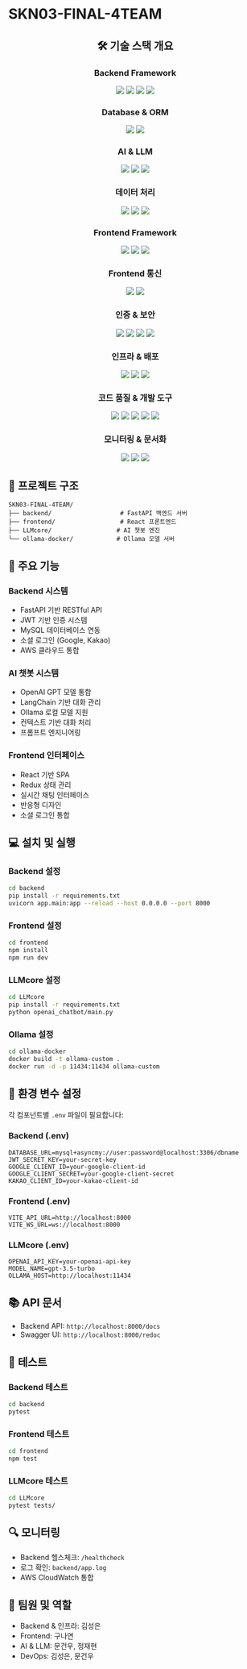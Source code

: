 # SKN03-FINAL-4TEAM

<div align="center">
  <h2>🛠 기술 스택 개요</h2>
  
  <h3>Backend Framework</h3>
  <img src="https://img.shields.io/badge/FastAPI-009688?style=for-the-badge&logo=FastAPI&logoColor=white">
  <img src="https://img.shields.io/badge/Python-3776AB?style=for-the-badge&logo=Python&logoColor=white">
  <img src="https://img.shields.io/badge/Pydantic-E92063?style=for-the-badge&logo=Pydantic&logoColor=white">
  <img src="https://img.shields.io/badge/Uvicorn-4051B5?style=for-the-badge&logo=Uvicorn&logoColor=white">
  <br>
  
  <h3>Database & ORM</h3>
  <img src="https://img.shields.io/badge/MySQL-4479A1?style=for-the-badge&logo=MySQL&logoColor=white">
  <img src="https://img.shields.io/badge/SQLAlchemy-D71F00?style=for-the-badge&logo=SQLAlchemy&logoColor=white">
  <br>
  
  <h3>AI & LLM</h3>
  <img src="https://img.shields.io/badge/OpenAI-412991?style=for-the-badge&logo=OpenAI&logoColor=white">
  <img src="https://img.shields.io/badge/LangChain-339933?style=for-the-badge&logo=Chain&logoColor=white">
  <img src="https://img.shields.io/badge/Ollama-FF4B4B?style=for-the-badge&logo=Ollama&logoColor=white">
  <br>
  
  <h3>데이터 처리</h3>
  <img src="https://img.shields.io/badge/FAISS-00ADD8?style=for-the-badge&logo=Meta&logoColor=white">
  <img src="https://img.shields.io/badge/NumPy-013243?style=for-the-badge&logo=NumPy&logoColor=white">
  <img src="https://img.shields.io/badge/Pandas-150458?style=for-the-badge&logo=Pandas&logoColor=white">
  <br>
  
  <h3>Frontend Framework</h3>
  <img src="https://img.shields.io/badge/React-61DAFB?style=for-the-badge&logo=React&logoColor=black">
  <img src="https://img.shields.io/badge/Redux-764ABC?style=for-the-badge&logo=Redux&logoColor=white">
  <img src="https://img.shields.io/badge/React_Query-FF4154?style=for-the-badge&logo=React-Query&logoColor=white">
  <br>
  
  <h3>Frontend 통신</h3>
  <img src="https://img.shields.io/badge/Axios-5A29E4?style=for-the-badge&logo=Axios&logoColor=white">
  <img src="https://img.shields.io/badge/Socket.io-010101?style=for-the-badge&logo=Socket.io&logoColor=white">
  <br>
  
  <h3>인증 & 보안</h3>
  <img src="https://img.shields.io/badge/Google_OAuth-4285F4?style=for-the-badge&logo=Google&logoColor=white">
  <img src="https://img.shields.io/badge/Kakao_OAuth-FFCD00?style=for-the-badge&logo=Kakao&logoColor=black">
  <img src="https://img.shields.io/badge/JWT-000000?style=for-the-badge&logo=JSON%20web%20tokens&logoColor=white">
  <img src="https://img.shields.io/badge/Passlib-000000?style=for-the-badge&logo=Python&logoColor=white">
  <br>
  
  <h3>인프라 & 배포</h3>
  <img src="https://img.shields.io/badge/Amazon_AWS-232F3E?style=for-the-badge&logo=Amazon-AWS&logoColor=white">
  <img src="https://img.shields.io/badge/AWS_CodeBuild-FF9900?style=for-the-badge&logo=Amazon-AWS&logoColor=white">
  <img src="https://img.shields.io/badge/Docker-2496ED?style=for-the-badge&logo=Docker&logoColor=white">
  <br>
  
  <h3>코드 품질 & 개발 도구</h3>
  <img src="https://img.shields.io/badge/PyTest-0A9EDC?style=for-the-badge&logo=PyTest&logoColor=white">
  <img src="https://img.shields.io/badge/ESLint-4B32C3?style=for-the-badge&logo=ESLint&logoColor=white">
  <img src="https://img.shields.io/badge/Prettier-F7B93E?style=for-the-badge&logo=Prettier&logoColor=black">
  <img src="https://img.shields.io/badge/Git-F05032?style=for-the-badge&logo=Git&logoColor=white">
  <img src="https://img.shields.io/badge/GitHub-181717?style=for-the-badge&logo=GitHub&logoColor=white">
  <br>
  
  <h3>모니터링 & 문서화</h3>
  <img src="https://img.shields.io/badge/CloudWatch-FF4F8B?style=for-the-badge&logo=Amazon-AWS&logoColor=white">
  <img src="https://img.shields.io/badge/Loguru-00ADD8?style=for-the-badge&logo=Python&logoColor=white">
  <img src="https://img.shields.io/badge/Swagger-85EA2D?style=for-the-badge&logo=Swagger&logoColor=black">
</div>

## 📁 프로젝트 구조

```
SKN03-FINAL-4TEAM/
├── backend/                   # FastAPI 백엔드 서버
├── frontend/                  # React 프론트엔드
├── LLMcore/                  # AI 챗봇 엔진
└── ollama-docker/            # Ollama 모델 서버
```

## 🚀 주요 기능

### Backend 시스템
- FastAPI 기반 RESTful API
- JWT 기반 인증 시스템
- MySQL 데이터베이스 연동
- 소셜 로그인 (Google, Kakao)
- AWS 클라우드 통합

### AI 챗봇 시스템
- OpenAI GPT 모델 통합
- LangChain 기반 대화 관리
- Ollama 로컬 모델 지원
- 컨텍스트 기반 대화 처리
- 프롬프트 엔지니어링

### Frontend 인터페이스
- React 기반 SPA
- Redux 상태 관리
- 실시간 채팅 인터페이스
- 반응형 디자인
- 소셜 로그인 통합

## 💻 설치 및 실행

### Backend 설정
```bash
cd backend
pip install -r requirements.txt
uvicorn app.main:app --reload --host 0.0.0.0 --port 8000
```

### Frontend 설정
```bash
cd frontend
npm install
npm run dev
```

### LLMcore 설정
```bash
cd LLMcore
pip install -r requirements.txt
python openai_chatbot/main.py
```

### Ollama 설정
```bash
cd ollama-docker
docker build -t ollama-custom .
docker run -d -p 11434:11434 ollama-custom
```

## 🔧 환경 변수 설정

각 컴포넌트별 `.env` 파일이 필요합니다:

### Backend (.env)
```env
DATABASE_URL=mysql+asyncmy://user:password@localhost:3306/dbname
JWT_SECRET_KEY=your-secret-key
GOOGLE_CLIENT_ID=your-google-client-id
GOOGLE_CLIENT_SECRET=your-google-client-secret
KAKAO_CLIENT_ID=your-kakao-client-id
```

### Frontend (.env)
```env
VITE_API_URL=http://localhost:8000
VITE_WS_URL=ws://localhost:8000
```

### LLMcore (.env)
```env
OPENAI_API_KEY=your-openai-api-key
MODEL_NAME=gpt-3.5-turbo
OLLAMA_HOST=http://localhost:11434
```

## 📚 API 문서
- Backend API: `http://localhost:8000/docs`
- Swagger UI: `http://localhost:8000/redoc`

## 🧪 테스트

### Backend 테스트
```bash
cd backend
pytest
```

### Frontend 테스트
```bash
cd frontend
npm test
```

### LLMcore 테스트
```bash
cd LLMcore
pytest tests/
```

## 🔍 모니터링
- Backend 헬스체크: `/healthcheck`
- 로그 확인: `backend/app.log`
- AWS CloudWatch 통합

## 👥 팀원 및 역할
- Backend & 인프라: 김성은
- Frontend: 구나연
- AI & LLM: 문건우, 정재현
- DevOps: 김성은, 문건우
